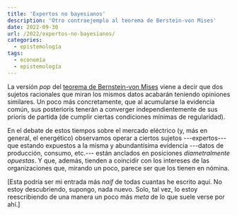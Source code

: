 ```yaml
---
title: 'Expertos no bayesianos'
description: 'Otro contraejemplo al teorema de Berstein-von Mises'
date: 2022-09-30
url: /2022/expertos-no-bayesianos/
categories:
  - epistemología
tags:
  - economía
  - epistemología
---
```


La versión _pop_ del
[teorema de Bernstein-von Mises](https://en.wikipedia.org/wiki/Bernstein%E2%80%93von_Mises_theorem)
viene a decir que dos sujetos racionales que miran los mismos datos acabarán teniendo opiniones similares. Un poco más concretamente, que al acumularse la evidencia común, sus posterioris tenerán a converger independientemente de sus prioris de partida (de cumplir ciertas condiciones mínimas de regularidad).

En el debate de estos tiempos sobre el mercado eléctrico (y, más en general, el energético) observamos operar a ciertos sujetos ---expertos--- que estando expuestos a la misma y abundantísima evidencia ---datos de producción, consumo, etc.--- están anclados en posiciones _diametralmente opuestas_. Y que, además, tienden a coincidir con los intereses de las organizaciones que, mirando un poco, parece ser que los tienen en nómina.

[Esta podría ser mi entrada más _naíf_ de todas cuantas he escrito aquí. No estoy descubriendo, supongo, nada nuevo. Solo, tal vez, lo estoy reescribiendo de una manera un poco más _meta_ de lo que suele verse por ahí.]